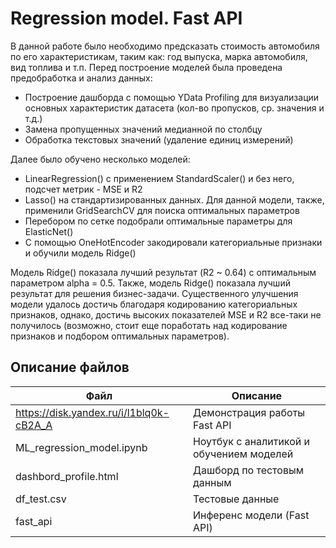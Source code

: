 # Regression model. Fast API
В данной работе было необходимо предсказать стоимость автомобиля по его характеристикам, таким как: год выпуска, марка автомобиля, вид топлива и т.п.
Перед построение моделей была проведена предобработка и анализ данных:
* Построение дашборда с помощью YData Profiling для визуализации основных характеристик датасета (кол-во пропусков, ср. значения и т.д.)
* Замена пропущенных значений медианной по столбцу
* Обработка текстовых значений (удаление единиц измерений)

Далее было обучено несколько моделей: 
* LinearRegression() c применением StandardScaler() и без него, подсчет метрик - MSE и R2
* Lasso() на стандартизированных данных. Для данной модели, также, применили GridSearchCV для поиска оптимальных параметров
* Перебором по сетке подобрали оптимальные параметры для ElasticNet()
* С помощью OneHotEncoder закодировали категориальные признаки и обучили модель Ridge()

Модель Ridge() показала лучший результат (R2 ~ 0.64) c оптимальным параметром alpha = 0.5. Также, модель Ridge() показала лучший результат для решения бизнес-задачи.
Существенного улучшения модели удалось достичь благодаря кодированию категориальных признаков, однако, достичь высоких показателей MSE и R2 все-таки не получилось (возможно, стоит еще поработать над кодирование признаков и подбором оптимальных параметров).


## Описание файлов
| Файл | Описание |
|-|-|
| https://disk.yandex.ru/i/l1blq0k-cB2A_A | Демонстрация работы Fast API |
| ML_regression_model.ipynb | Ноутбук с аналитикой и обучением моделей |
| dashbord_profile.html | Дашборд по тестовым данным |
| df_test.csv | Тестовые данные |
| fast_api | Инференс модели (Fast API) |
